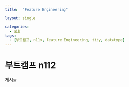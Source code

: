 ```yaml
---
title:  "Feature Engineering" 

layout: single

categories:
  - aib
tags:
  - [부트캠프, n11x, Feature Engineering, tidy, datatype]
---
```


# 부트캠프 n112

게시글
